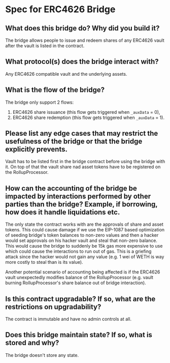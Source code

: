 # Spec for ERC4626 Bridge

## What does this bridge do? Why did you build it?

The bridge allows people to issue and redeem shares of any ERC4626 vault after the vault is listed in the contract.

## What protocol(s) does the bridge interact with?

Any ERC4626 compatible vault and the underlying assets.

## What is the flow of the bridge?

The bridge only support 2 flows:

1. ERC4626 share issuance (this flow gets triggered when `_auxData` = 0),
2. ERC4626 share redemption (this flow gets triggered when `_auxData` = 1).

## Please list any edge cases that may restrict the usefulness of the bridge or that the bridge explicitly prevents.

Vault has to be listed first in the bridge contract before using the bridge with it.
On top of that the vault share nad asset tokens have to be registered on the RollupProcessor.

## How can the accounting of the bridge be impacted by interactions performed by other parties than the bridge? Example, if borrowing, how does it handle liquidations etc.

The only state the contract works with are the approvals of share and asset tokens.
This could cause damage if we use the EIP-1087 based optimization of seeding bridge's token balances to non-zero values and then a hacker would set approvals on his hacker vault and steal that non-zero balance.
This would cause the bridge to suddenly be 15k gas more expensive to use which could cause the interactions to run out of gas.
This is a griefing attack since the hacker would not gain any value (e.g. 1 wei of WETH is way more costly to steal than is its value).

Another potential scenario of accounting being affected is if the ERC4626 vault unexpectedly modifies balance of the RollupProcessor (e.g. vault burning RollupProcessor's share balance out of bridge interaction).

## Is this contract upgradable? If so, what are the restrictions on upgradability?

The contract is immutable and have no admin controls at all.

## Does this bridge maintain state? If so, what is stored and why?

The bridge doesn't store any state.
